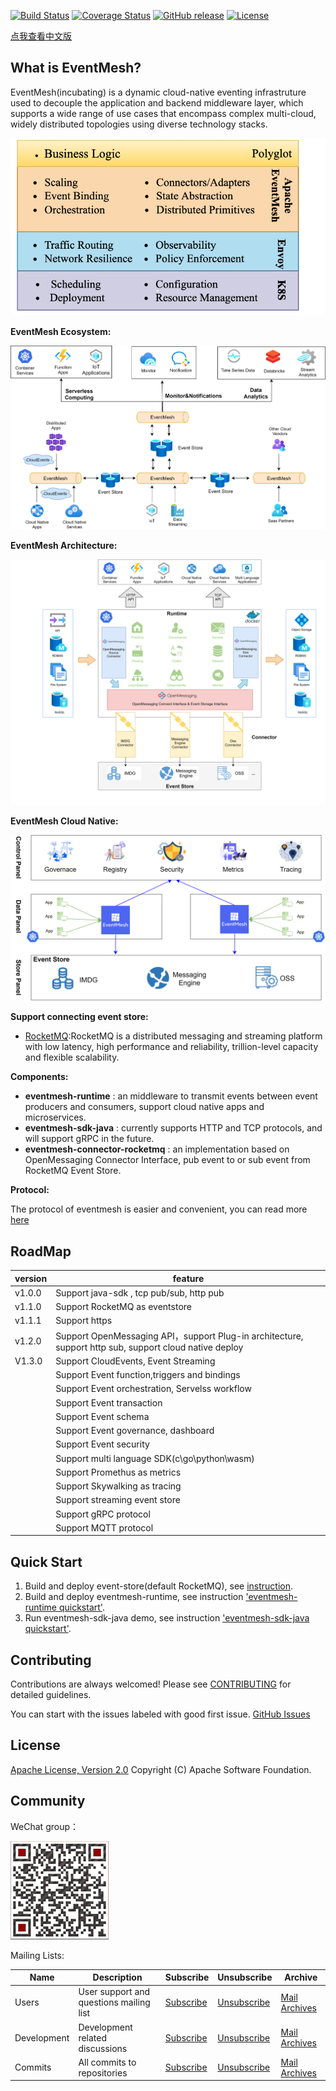 [![Build Status](https://www.travis-ci.org/apache/incubator-eventmesh.svg?branch=develop)](https://www.travis-ci.org/github/apache/incubator-eventmesh)
[![Coverage Status](https://coveralls.io/repos/github/WeBankFinTech/DeFiBus/badge.svg?branch=master)](https://coveralls.io/github/WeBankFinTech/EventMesh?branch=master)
[![GitHub release](https://img.shields.io/badge/release-download-orange.svg)](https://github.com/WeBankFinTech/EventMesh/releases)
[![License](https://img.shields.io/badge/license-Apache%202-4EB1BA.svg)](https://www.apache.org/licenses/LICENSE-2.0.html)

[点我查看中文版](README.zh-CN.md)

## What is EventMesh?
EventMesh(incubating) is a dynamic cloud-native eventing infrastruture used to decouple the application and backend middleware layer, which supports a wide range of use cases that encompass complex multi-cloud, widely distributed topologies using diverse technology stacks.

![architecture1](docs/images/eventmesh-multi-runtime.png)

**EventMesh Ecosystem:**

![architecture1](docs/images/eventmesh-define.png)

**EventMesh Architecture:**

![architecture1](docs/images/eventmesh-runtime.png)

**EventMesh Cloud Native:**

![architecture2](docs/images/eventmesh-panels.png)


**Support connecting event store:**

* [RocketMQ](https://github.com/apache/rocketmq):RocketMQ is a distributed messaging and streaming platform with low latency, high performance and reliability, trillion-level capacity and flexible scalability.

**Components:**

* **eventmesh-runtime** : an middleware to transmit events between event producers and consumers, support cloud native apps and microservices.
* **eventmesh-sdk-java** : currently supports HTTP and TCP protocols, and will support gRPC in the future.
* **eventmesh-connector-rocketmq** : an implementation based on OpenMessaging Connector Interface, pub event to or sub event from RocketMQ Event Store.

**Protocol:**

The protocol of eventmesh is easier and convenient, you can read more [here](docs/en/instructions/eventmesh-runtime-protocol.md)

## RoadMap
| version | feature |
| ----    | ----    |
| v1.0.0  |Support java-sdk , tcp pub/sub, http pub|
| v1.1.0  |Support RocketMQ as eventstore|
| v1.1.1  |Support https|
| v1.2.0  |Support OpenMessaging API，support Plug-in architecture, support http sub, support cloud native deploy|
| V1.3.0  |Support CloudEvents, Event Streaming|
|         |Support Event function,triggers and bindings|
|         |Support Event orchestration, Servelss workflow|
|         |Support Event transaction|
|         |Support Event schema|
|         |Support Event governance, dashboard|
|         |Support Event security|
|         |Support multi language SDK(c\go\python\wasm)|
|         |Support Promethus as metrics|
|         |Support Skywalking as tracing|
|         |Support streaming event store|
|         |Support gRPC protocol|
|         |Support MQTT protocol|

## Quick Start
1. Build and deploy event-store(default RocketMQ), see [instruction](https://rocketmq.apache.org/docs/quick-start/).
2. Build and deploy eventmesh-runtime, see instruction ['eventmesh-runtime quickstart'](docs/en/instructions/eventmesh-runtime-quickstart.md).
3. Run eventmesh-sdk-java demo, see instruction ['eventmesh-sdk-java quickstart'](docs/en/instructions/eventmesh-sdk-java-quickstart.md).

## Contributing
Contributions are always welcomed! Please see [CONTRIBUTING](CONTRIBUTING.md) for detailed guidelines.

You can start with the issues labeled with good first issue.
[GitHub Issues](https://github.com/apache/incubator-eventmesh/issues)

## License
[Apache License, Version 2.0](http://www.apache.org/licenses/LICENSE-2.0.html) Copyright (C) Apache Software Foundation.

## Community
WeChat group：

![wechat_qr](docs/images/mesh-helper.png)

Mailing Lists:

| Name | Description |Subscribe	|Unsubscribe|Archive
| ----    | ----    |----    | ----    | ----    |
|Users	|User support and questions mailing list|	[Subscribe](mailto:users-subscribe@eventmesh.incubator.apache.org)	|[Unsubscribe](mailto:users-unsubscribe@eventmesh.incubator.apache.org)	|[Mail Archives](https://lists.apache.org/list.html?users@eventmesh.apache.org)|
|Development	|Development related discussions|	[Subscribe](mailto:dev-subscribe@eventmesh.incubator.apache.org)	|[Unsubscribe](mailto:dev-unsubscribe@eventmesh.incubator.apache.org)	|[Mail Archives](https://lists.apache.org/list.html?dev@eventmesh.apache.org)|
|Commits	|All commits to repositories|	[Subscribe](mailto:commits-subscribe@eventmesh.incubator.apache.org)	|[Unsubscribe](mailto:commits-unsubscribe@eventmesh.incubator.apache.org)	|[Mail Archives](https://lists.apache.org/list.html?commits@eventmesh.apache.org)|
